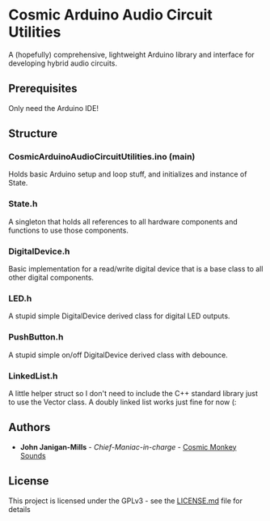 # Cosmic Arduino Audio Circuit Utilities

A (hopefully) comprehensive, lightweight Arduino library and interface for developing hybrid audio circuits.

## Prerequisites

Only need the Arduino IDE!

## Structure

### CosmicArduinoAudioCircuitUtilities.ino (main)

Holds basic Arduino setup and loop stuff, and initializes and instance of State.

### State.h

A singleton that holds all references to all hardware components and functions to use those components.

### DigitalDevice.h

Basic implementation for a read/write digital device that is a base class to all other digital components.

### LED.h

A stupid simple DigitalDevice derived class for digital LED outputs.

### PushButton.h

A stupid simple on/off DigitalDevice derived class with debounce.

### LinkedList.h

A little helper struct so I don't need to include the C++ standard library just to use the Vector class. 
A doubly linked list works just fine for now (: 

## Authors

* **John Janigan-Mills** - *Chief-Maniac-in-charge* - [Cosmic Monkey Sounds](http://cosmicmonkeysounds.com)

## License

This project is licensed under the GPLv3 - see the [LICENSE.md](LICENSE.md) file for details

